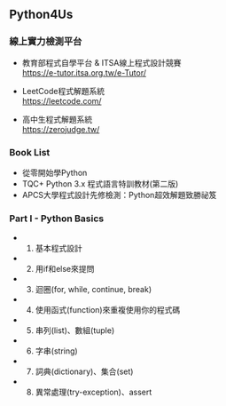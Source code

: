 ## Python4Us

### 線上實力檢測平台
- 教育部程式自學平台 & ITSA線上程式設計競賽   
https://e-tutor.itsa.org.tw/e-Tutor/   

- LeetCode程式解題系統   
https://leetcode.com/    

- 高中生程式解題系統   
https://zerojudge.tw/

### Book List
- 從零開始學Python
- TQC+ Python 3.x 程式語言特訓教材(第二版)
- APCS大學程式設計先修檢測：Python超效解題致勝祕笈

### Part I - Python Basics
- 1. 基本程式設計
- 2. 用if和else來提問
- 3. 迴圈(for, while, continue, break)
- 4. 使用函式(function)來重複使用你的程式碼
- 5. 串列(list)、數組(tuple)
- 6. 字串(string)
- 7. 詞典(dictionary)、集合(set)    
- 8. 異常處理(try-exception)、assert
